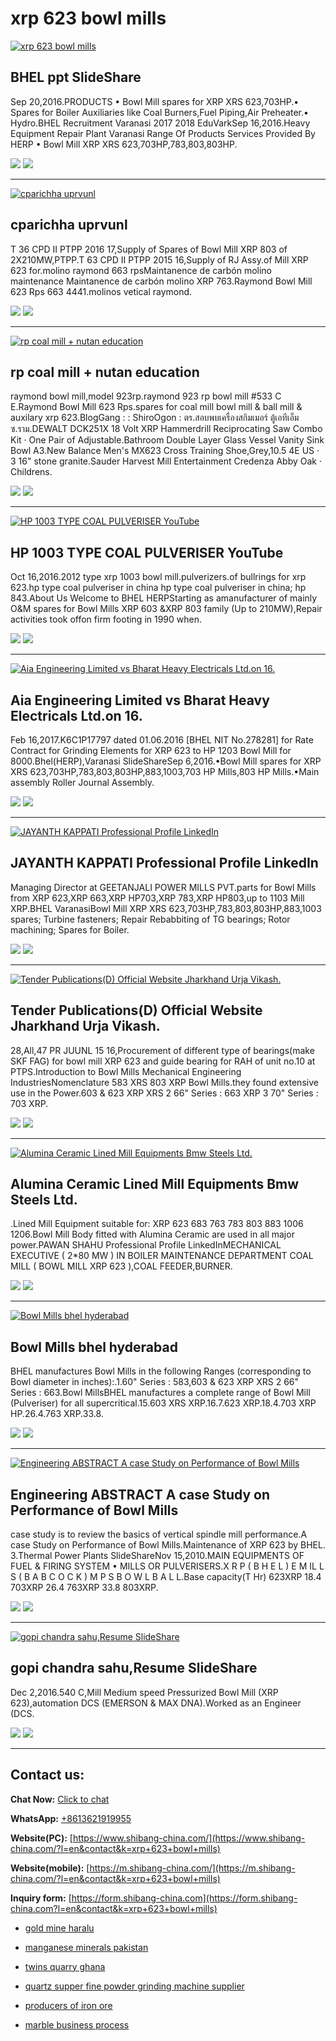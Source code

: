 # xrp 623 bowl mills

<a href="https://swt.shibang-china.com/?l=en&img&k=xrp+623+bowl+mills" target="_blank">![xrp 623 bowl mills](http://static.shibang-china.com/all-800x300/1385.jpg)</a>

## BHEL ppt SlideShare
Sep 20,2016.PRODUCTS • Bowl Mill spares for XRP XRS 623,703HP.• Spares for Boiler Auxiliaries like Coal Burners,Fuel Piping,Air Preheater.• Hydro.BHEL Recruitment Varanasi 2017 2018 EduVarkSep 16,2016.Heavy Equipment Repair Plant Varanasi Range Of Products Services Provided By HERP • Bowl Mill XRP XRS 623,703HP,783,803,803HP.


<a href="https://whatsapp.shibangsoft.com/WhatsApp.php" target="_blank" title="WhatsApp">![](http://static.shibang-china.com/icon/whatsapp.png)</a> <a href="https://swt.shibang-china.com/?l=en&icon&k=xrp+623+bowl+mills" target="_blank">![](http://static.shibang-china.com/icon/chat-en.png)</a>

---

<a href="https://swt.shibang-china.com/?l=en&img&k=xrp+623+bowl+mills" target="_blank">![cparichha uprvunl](http://static.shibang-china.com/all-800x300/531.jpg)</a>

## cparichha uprvunl
T 36 CPD II PTPP 2016 17,Supply of Spares of Bowl Mill XRP 803 of 2X210MW,PTPP.T 63 CPD II PTPP 2015 16,Supply of RJ Assy.of Mill XRP 623 for.molino raymond 663 rpsMaintanence de carbón molino maintenance Maintanence de carbón molino XRP 763.Raymond Bowl Mill 623 Rps 663 4441.molinos vetical raymond.


<a href="https://whatsapp.shibangsoft.com/WhatsApp.php" target="_blank" title="WhatsApp">![](http://static.shibang-china.com/icon/whatsapp.png)</a> <a href="https://swt.shibang-china.com/?l=en&icon&k=xrp+623+bowl+mills" target="_blank">![](http://static.shibang-china.com/icon/chat-en.png)</a>

---

<a href="https://swt.shibang-china.com/?l=en&img&k=xrp+623+bowl+mills" target="_blank">![rp coal mill + nutan education](http://static.shibang-china.com/all-800x300/719.jpg)</a>

## rp coal mill + nutan education
raymond bowl mill,model 923rp.raymond 923 rp bowl mill #533 C E.Raymond Bowl Mill 623 Rps.spares for coal mill bowl mill &amp; ball mill &amp; auxilary xrp 623.BlogGang : : ShiroOgon : ตร.สอบพบเครื่องสกิมเมอร์ ตู้เอทีเอ็ม ซ.ราม.DEWALT DCK251X 18 Volt XRP Hammerdrill Reciprocating Saw Combo Kit &middot; One Pair of Adjustable.Bathroom Double Layer Glass Vessel Vanity Sink Bowl A3.New Balance Men&#39;s MX623 Cross Training Shoe,Grey,10.5 4E US &middot; 3 16&quot; stone granite.Sauder Harvest Mill Entertainment Credenza Abby Oak &middot; Childrens.


<a href="https://whatsapp.shibangsoft.com/WhatsApp.php" target="_blank" title="WhatsApp">![](http://static.shibang-china.com/icon/whatsapp.png)</a> <a href="https://swt.shibang-china.com/?l=en&icon&k=xrp+623+bowl+mills" target="_blank">![](http://static.shibang-china.com/icon/chat-en.png)</a>

---

<a href="https://swt.shibang-china.com/?l=en&img&k=xrp+623+bowl+mills" target="_blank">![HP 1003 TYPE COAL PULVERISER YouTube](http://static.shibang-china.com/all-800x300/12.jpg)</a>

## HP 1003 TYPE COAL PULVERISER YouTube
Oct 16,2016.2012 type xrp 1003 bowl mill.pulverizers.of bullrings for xrp 623.hp type coal pulveriser in china hp type coal pulveriser in china; hp 843.About Us Welcome to BHEL HERPStarting as amanufacturer of mainly O&amp;M spares for Bowl Mills XRP 603 &amp;XRP 803 family (Up to 210MW),Repair activities took offon firm footing in 1990 when.


<a href="https://whatsapp.shibangsoft.com/WhatsApp.php" target="_blank" title="WhatsApp">![](http://static.shibang-china.com/icon/whatsapp.png)</a> <a href="https://swt.shibang-china.com/?l=en&icon&k=xrp+623+bowl+mills" target="_blank">![](http://static.shibang-china.com/icon/chat-en.png)</a>

---

<a href="https://swt.shibang-china.com/?l=en&img&k=xrp+623+bowl+mills" target="_blank">![Aia Engineering Limited vs Bharat Heavy Electricals Ltd.on 16.](http://static.shibang-china.com/all-800x300/711.jpg)</a>

## Aia Engineering Limited vs Bharat Heavy Electricals Ltd.on 16.
Feb 16,2017.K6C1P17797 dated 01.06.2016 [BHEL NIT No.278281] for Rate Contract for Grinding Elements for XRP 623 to HP 1203 Bowl Mill for 8000.Bhel(HERP),Varanasi SlideShareSep 6,2016.•Bowl Mill spares for XRP XRS 623,703HP,783,803,803HP,883,1003,703 HP Mills,803 HP Mills.•Main assembly Roller Journal Assembly.


<a href="https://whatsapp.shibangsoft.com/WhatsApp.php" target="_blank" title="WhatsApp">![](http://static.shibang-china.com/icon/whatsapp.png)</a> <a href="https://swt.shibang-china.com/?l=en&icon&k=xrp+623+bowl+mills" target="_blank">![](http://static.shibang-china.com/icon/chat-en.png)</a>

---

<a href="https://swt.shibang-china.com/?l=en&img&k=xrp+623+bowl+mills" target="_blank">![JAYANTH KAPPATI Professional Profile LinkedIn](http://static.shibang-china.com/all-800x300/196.jpg)</a>

## JAYANTH KAPPATI Professional Profile LinkedIn
Managing Director at GEETANJALI POWER MILLS PVT.parts for Bowl Mills from XRP 623,XRP 663,XRP HP703,XRP 783,XRP HP803,up to 1103 Mill XRP.BHEL VaranasiBowl Mill XRP XRS 623,703HP,783,803,803HP,883,1003 spares; Turbine fasteners; Repair Rebabbiting of TG bearings; Rotor machining; Spares for Boiler.


<a href="https://whatsapp.shibangsoft.com/WhatsApp.php" target="_blank" title="WhatsApp">![](http://static.shibang-china.com/icon/whatsapp.png)</a> <a href="https://swt.shibang-china.com/?l=en&icon&k=xrp+623+bowl+mills" target="_blank">![](http://static.shibang-china.com/icon/chat-en.png)</a>

---

<a href="https://swt.shibang-china.com/?l=en&img&k=xrp+623+bowl+mills" target="_blank">![Tender Publications(D) Official Website Jharkhand Urja Vikash.](http://static.shibang-china.com/all-800x300/1303.jpg)</a>

## Tender Publications(D) Official Website Jharkhand Urja Vikash.
28,All,47 PR JUUNL 15 16,Procurement of different type of bearings(make SKF FAG) for bowl mill XRP 623 and guide bearing for RAH of unit no.10 at PTPS.Introduction to Bowl Mills Mechanical Engineering IndustriesNomenclature 583 XRS 803 XRP Bowl Mills.they found extensive use in the Power.603 &amp; 623 XRP XRS 2 66&quot; Series : 663 XRP 3 70&quot; Series : 703 XRP.


<a href="https://whatsapp.shibangsoft.com/WhatsApp.php" target="_blank" title="WhatsApp">![](http://static.shibang-china.com/icon/whatsapp.png)</a> <a href="https://swt.shibang-china.com/?l=en&icon&k=xrp+623+bowl+mills" target="_blank">![](http://static.shibang-china.com/icon/chat-en.png)</a>

---

<a href="https://swt.shibang-china.com/?l=en&img&k=xrp+623+bowl+mills" target="_blank">![Alumina Ceramic Lined Mill Equipments Bmw Steels Ltd.](http://static.shibang-china.com/all-800x300/106.jpg)</a>

## Alumina Ceramic Lined Mill Equipments Bmw Steels Ltd.
.Lined Mill Equipment suitable for: XRP 623 683 763 783 803 883 1006 1206.Bowl Mill Body fitted with Alumina Ceramic are used in all major power.PAWAN SHAHU Professional Profile LinkedInMECHANICAL EXECUTIVE ( 2*80 MW ) IN BOILER MAINTENANCE DEPARTMENT COAL MILL ( BOWL MILL XRP 623 ),COAL FEEDER,BURNER.


<a href="https://whatsapp.shibangsoft.com/WhatsApp.php" target="_blank" title="WhatsApp">![](http://static.shibang-china.com/icon/whatsapp.png)</a> <a href="https://swt.shibang-china.com/?l=en&icon&k=xrp+623+bowl+mills" target="_blank">![](http://static.shibang-china.com/icon/chat-en.png)</a>

---

<a href="https://swt.shibang-china.com/?l=en&img&k=xrp+623+bowl+mills" target="_blank">![Bowl Mills bhel hyderabad](http://static.shibang-china.com/all-800x300/142.jpg)</a>

## Bowl Mills bhel hyderabad
BHEL manufactures Bowl Mills in the following Ranges (corresponding to Bowl diameter in inches):.1.60&quot; Series : 583,603 &amp; 623 XRP XRS 2 66&quot; Series : 663.Bowl MillsBHEL manufactures a complete range of Bowl Mill (Pulveriser) for all supercritical.15.603 XRS XRP.16.7.623 XRP.18.4.703 XRP HP.26.4.763 XRP.33.8.


<a href="https://whatsapp.shibangsoft.com/WhatsApp.php" target="_blank" title="WhatsApp">![](http://static.shibang-china.com/icon/whatsapp.png)</a> <a href="https://swt.shibang-china.com/?l=en&icon&k=xrp+623+bowl+mills" target="_blank">![](http://static.shibang-china.com/icon/chat-en.png)</a>

---

<a href="https://swt.shibang-china.com/?l=en&img&k=xrp+623+bowl+mills" target="_blank">![Engineering ABSTRACT A case Study on Performance of Bowl Mills](http://static.shibang-china.com/all-800x300/2.jpg)</a>

## Engineering ABSTRACT A case Study on Performance of Bowl Mills
case study is to review the basics of vertical spindle mill performance.A case Study on Performance of Bowl Mills.Maintenance of XRP 623 by BHEL. 3.Thermal Power Plants SlideShareNov 15,2010.MAIN EQUIPMENTS OF FUEL &amp; FIRING SYSTEM • MILLS OR PULVERISERS.X R P ( B H E L ) E M IL L S ( B A B C O C K ) M P S B O W L B A L L.Base capacity(T Hr) 623XRP 18.4 703XRP 26.4 763XRP 33.8 803XRP.


<a href="https://whatsapp.shibangsoft.com/WhatsApp.php" target="_blank" title="WhatsApp">![](http://static.shibang-china.com/icon/whatsapp.png)</a> <a href="https://swt.shibang-china.com/?l=en&icon&k=xrp+623+bowl+mills" target="_blank">![](http://static.shibang-china.com/icon/chat-en.png)</a>

---

<a href="https://swt.shibang-china.com/?l=en&img&k=xrp+623+bowl+mills" target="_blank">![gopi chandra sahu,Resume SlideShare](http://static.shibang-china.com/all-800x300/196.jpg)</a>

## gopi chandra sahu,Resume SlideShare
Dec 2,2016.540 C,Mill Medium speed Pressurized Bowl Mill (XRP 623),automation DCS (EMERSON &amp; MAX DNA).Worked as an Engineer (DCS.

<a href="https://whatsapp.shibangsoft.com/WhatsApp.php" target="_blank" title="WhatsApp">![](http://static.shibang-china.com/icon/whatsapp.png)</a> <a href="https://swt.shibang-china.com/?l=en&icon&k=xrp+623+bowl+mills" target="_blank">![](http://static.shibang-china.com/icon/chat-en.png)</a>

---
## Contact us:

**Chat Now:** [Click to chat](https://swt.shibang-china.com?l=en&contact&k=xrp+623+bowl+mills)

**WhatsApp:**  [+8613621919955](https://whatsapp.shibangsoft.com/WhatsApp.php)

**Website(PC):** [https://www.shibang-china.com/](https://www.shibang-china.com/?l=en&contact&k=xrp+623+bowl+mills)

**Website(mobile):** [https://m.shibang-china.com/](https://m.shibang-china.com/?l=en&contact&k=xrp+623+bowl+mills)

**Inquiry form:** [https://form.shibang-china.com](https://form.shibang-china.com?l=en&contact&k=xrp+623+bowl+mills)

* [gold mine haralu](../128/gold%20mine%20haralu.md)

* [manganese minerals pakistan](../126/manganese%20minerals%20pakistan.md)

* [twins quarry ghana](../132/twins%20quarry%20ghana.md)

* [quartz supper fine powder grinding machine supplier](../131/quartz%20supper%20fine%20powder%20grinding%20machine%20supplier.md)

* [producers of iron ore](../136/producers%20of%20iron%20ore.md)

* [marble business process](../128/marble%20business%20process.md)